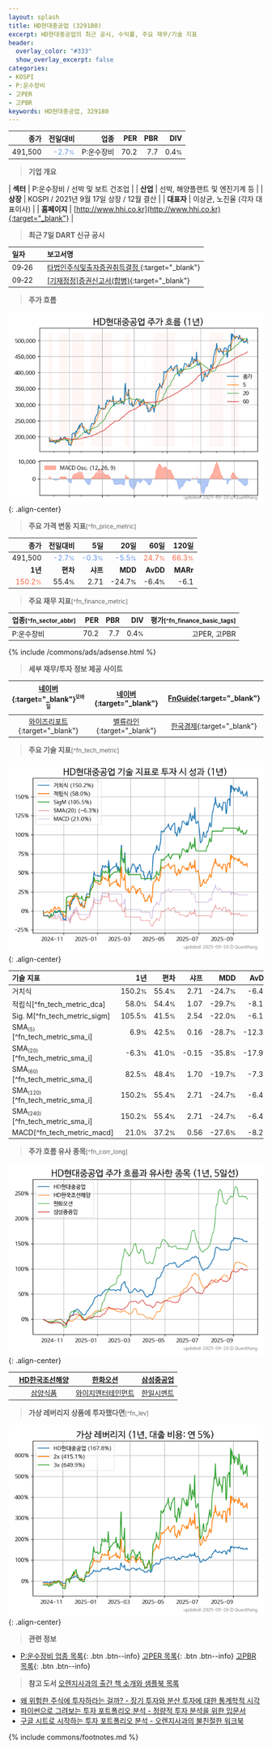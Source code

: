 ```yaml
---
layout: splash
title: HD현대중공업 (329180)
excerpt: HD현대중공업의 최근 공시, 수익률, 주요 재무/기술 지표
header:
  overlay_color: "#333"
  show_overlay_excerpt: false
categories:
- KOSPI
- P:운수장비
- 고PER
- 고PBR
keywords: HD현대중공업, 329180
---
```


| **종가** | **전일대비** | **업종** | **PER** | **PBR** | **DIV** |
| -------: | -----------: | -------: | ------: | ------: | ------: |
| 491,500 | <span style="color: cornflowerblue">-2.7<small>%</small></span> | P:운수장비 | 70.2 | 7.7 | 0.4<small>%</small> |

<!-- more -->


> **기업 개요**<a id="company"></a>

| <span style="white-space:nowrap;">**섹터**</span> | P:운수장비 / 선박 및 보트 건조업 |
| <span style="white-space:nowrap;">**산업**</span> | 선박, 해양플랜트 및 엔진기계 등 |
| <span style="white-space:nowrap;">**상장**</span> | KOSPI / 2021년 9월 17일 상장 / 12월 결산 |
| <span style="white-space:nowrap;">**대표자**</span> | 이상균, 노진율 (각자 대표이사) |
| <span style="white-space:nowrap;">**홈페이지**</span> | [http://www.hhi.co.kr](http://www.hhi.co.kr){:target="_blank"} |


> **최근 7일 DART 신규 공시**<a id="dart"></a>

| **일자** |      | **보고서명** |
| :------- | :--- | :----------- |
| 09&#x2011;26 | | [타법인주식및출자증권취득결정              ](https://dart.fss.or.kr/dsaf001/main.do?rcpNo=20250926800429){:target="_blank"} |
| 09&#x2011;22 | | [[기재정정]증권신고서(합병)](https://dart.fss.or.kr/dsaf001/main.do?rcpNo=20250922000165){:target="_blank"} |


> **주가 흐름**<a id="price"></a>

![329180](/stock/images/329180.png){: .align-center}


> **주요 가격 변동 지표**<small>[^fn_price_metric]</small>

| **종가** | **전일대비** | **5일** | **20일** | **60일** | **120일** |
| -------: | -----------: | ------: | -------: | -------: | --------: |
| 491,500 | <span style="color: cornflowerblue">-2.7<small>%</small></span> | <span style="color: cornflowerblue">-0.3<small>%</small></span> | <span style="color: cornflowerblue">-5.5<small>%</small></span> | <span style="color: tomato">24.7<small>%</small></span> | <span style="color: tomato">66.3<small>%</small></span> |
| **1년** | **편차** | **샤프** | **MDD** | **AvDD** | **MARr** |
| <span style="color: tomato">150.2<small>%</small></span> | 55.4<small>%</small> | 2.71 | -24.7<small>%</small> | -6.4<small>%</small> | -6.1 |


> **주요 재무 지표**<small>[^fn_finance_metric]</small>

| **업종**<small>[^fn_sector_abbr]</small> | **PER** | **PBR** | **DIV** | **평가**<small>[^fn_finance_basic_tags]</small> |
| :--------------------------------------- | ------: | ------: | ------: | ----------------------------------------------: |
| P:운수장비 | 70.2 | 7.7 | 0.4<small>%</small> | 고PER, 고PBR |



{% include /commons/ads/adsense.html %}

> **세부 재무/투자 정보 제공 사이트**

| [네이버](https://m.stock.naver.com/domestic/stock/329180/finance/summary){:target="_blank"}<sup><small>모바일</small></sup> | [네이버](https://finance.naver.com/item/coinfo.naver?code=329180){:target="_blank"} | [FnGuide](https://comp.fnguide.com/SVO2/ASP/SVD_Invest.asp?gicode=A329180&MenuYn=Y){:target="_blank"} |
| :---: | :---: | :---: |
| [와이즈리포트](https://comp.wisereport.co.kr/company/c1040001.aspx?cmp_cd=329180){:target="_blank"} | [밸류라인](https://www.valueline.co.kr/finance/summary/329180){:target="_blank"} | [한국경제](https://markets.hankyung.com/stock/329180/financial-summary){:target="_blank"} |


> **주요 기술 지표**<small>[^fn_tech_metric]</small>


![329180](/stock/images/329180_tech.png){: .align-center}

| **기술 지표** | **1년** | **편차** | **샤프** | **MDD** | **AvDD** |
| :------------ | ------: | -----------: | -------: | ------: | -------: |
| 거치식 | 150.2<small>%</small> | 55.4<small>%</small> | 2.71 | -24.7<small>%</small> | -6.4<small>%</small> |
| 적립식[^fn_tech_metric_dca] | 58.0<small>%</small> | 54.4<small>%</small> | 1.07 | -29.7<small>%</small> | -8.1<small>%</small> |
| Sig. M[^fn_tech_metric_sigm] | 105.5<small>%</small> | 41.5<small>%</small> | 2.54 | -22.0<small>%</small> | -6.1<small>%</small> |
| SMA<small><sub>(5)</sub></small>[^fn_tech_metric_sma_i] | 6.9<small>%</small> | 42.5<small>%</small> | 0.16 | -28.7<small>%</small> | -12.3<small>%</small> |
| SMA<small><sub>(20)</sub></small>[^fn_tech_metric_sma_i] | -6.3<small>%</small> | 41.0<small>%</small> | -0.15 | -35.8<small>%</small> | -17.9<small>%</small> |
| SMA<small><sub>(60)</sub></small>[^fn_tech_metric_sma_i] | 82.5<small>%</small> | 48.4<small>%</small> | 1.70 | -19.7<small>%</small> | -7.3<small>%</small> |
| SMA<small><sub>(120)</sub></small>[^fn_tech_metric_sma_i] | 150.2<small>%</small> | 55.4<small>%</small> | 2.71 | -24.7<small>%</small> | -6.4<small>%</small> |
| SMA<small><sub>(240)</sub></small>[^fn_tech_metric_sma_i] | 150.2<small>%</small> | 55.4<small>%</small> | 2.71 | -24.7<small>%</small> | -6.4<small>%</small> |
| MACD[^fn_tech_metric_macd] | 21.0<small>%</small> | 37.2<small>%</small> | 0.56 | -27.6<small>%</small> | -8.2<small>%</small> |


> **주가 흐름 유사 종목**<a id="corr"></a><small>[^fn_corr_long]</small>

![329180](/stock/images/329180_corr.png){: .align-center}

|       | [HD한국조선해양](/009540/) | [한화오션](/042660/) | [삼성중공업](/010140/) |
| :---: | :------------------------------------: | :------------------------------------: | :------------------------------------: |
|       | [삼양식품](/003230/) | [와이지엔터테인먼트](/122870/) | [한일시멘트](/300720/) |


> **가상 레버리지 상품에 투자했다면**<a id="2x"></a><small>[^fn_lev]</small>

![329180](/stock/images/329180_2x.png){: .align-center}


> **관련 정보**

- [P:운수장비 업종 목록](/stats/sector/kospi_업종_운수장비_종목/){: .btn .btn--info} [고PER 목록](/fn/fn_high_per/){: .btn .btn--info} [고PBR 목록](/fn/fn_high_pbr/){: .btn .btn--info}

> **참고 도서** [오렌지사과의 출간 책 소개와 샘플북 목록](https://kongdori.tistory.com/691)

- [왜 위험한 주식에 투자하라는 걸까? - 장기 투자와 분산 투자에 대한 통계학적 시각](https://kongdori.tistory.com/421)
- [파이썬으로 그려보는 투자 포트폴리오 분석  - 정량적 투자 분석을 위한 입문서](https://kongdori.tistory.com/643)
- [구글 시트로 시작하는 투자 포트폴리오 분석 - 오렌지사과의 불친절한 워크북](https://kongdori.tistory.com/449)


{% include commons/footnotes.md %}